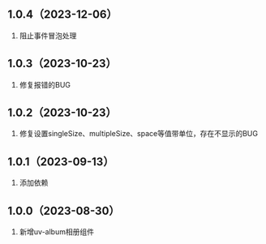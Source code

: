## 1.0.4（2023-12-06）
1. 阻止事件冒泡处理
## 1.0.3（2023-10-23）
1. 修复报错的BUG
## 1.0.2（2023-10-23）
1. 修复设置singleSize、multipleSize、space等值带单位，存在不显示的BUG
## 1.0.1（2023-09-13）
1. 添加依赖
## 1.0.0（2023-08-30）
1. 新增uv-album相册组件
